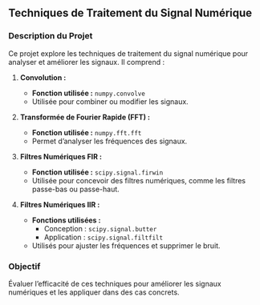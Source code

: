 ## Techniques de Traitement du Signal Numérique

### Description du Projet
Ce projet explore les techniques de traitement du signal numérique pour analyser et améliorer les signaux. Il comprend :

1. **Convolution :**
   - **Fonction utilisée :** `numpy.convolve`
   - Utilisée pour combiner ou modifier les signaux.

2. **Transformée de Fourier Rapide (FFT) :**
   - **Fonction utilisée :** `numpy.fft.fft`
   - Permet d’analyser les fréquences des signaux.

3. **Filtres Numériques FIR :**
   - **Fonction utilisée :** `scipy.signal.firwin`
   - Utilisée pour concevoir des filtres numériques, comme les filtres passe-bas ou passe-haut.

4. **Filtres Numériques IIR :**
   - **Fonctions utilisées :** 
     - Conception : `scipy.signal.butter`
     - Application : `scipy.signal.filtfilt`
   - Utilisés pour ajuster les fréquences et supprimer le bruit.

### Objectif
Évaluer l’efficacité de ces techniques pour améliorer les signaux numériques et les appliquer dans des cas concrets.
